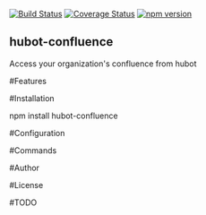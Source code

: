 [![Build Status](https://travis-ci.org/amwelch-oss/hubot-influxdb-alerts.svg?branch=master)](https://travis-ci.org/amwelch-oss/hubot-influxdb-alerts) [![Coverage Status](https://coveralls.io/repos/amwelch-oss/hubot-confluence/badge.svg?branch=master)](https://coveralls.io/r/amwelch-oss/hubot-confluence?branch=master) [![npm version](https://badge.fury.io/js/hubot-confluence.svg)](http://badge.fury.io/js/hubot-confluence)

## hubot-confluence
Access your organization's confluence from hubot

#Features

#Installation

npm install hubot-confluence

#Configuration

#Commands

#Author

#License

#TODO
